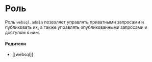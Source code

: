 # Роль

Роль `websql.admin` позволяет управлять приватными запросами и публиковать их, а также управлять опубликованными запросами и доступом к ним.


#### Родители

- [[websql]]

